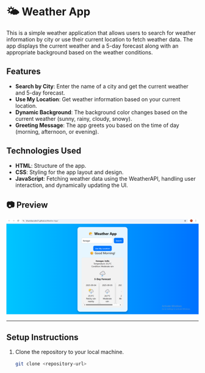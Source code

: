 # 🌤️ Weather App

This is a simple weather application that allows users to search for weather information by city or use their current location to fetch weather data. The app displays the current weather and a 5-day forecast along with an appropriate background based on the weather conditions.

## Features

- **Search by City**: Enter the name of a city and get the current weather and 5-day forecast.
- **Use My Location**: Get weather information based on your current location.
- **Dynamic Background**: The background color changes based on the current weather (sunny, rainy, cloudy, snowy).
- **Greeting Message**: The app greets you based on the time of day (morning, afternoon, or evening).

## Technologies Used

- **HTML**: Structure of the app.
- **CSS**: Styling for the app layout and design.
- **JavaScript**: Fetching weather data using the WeatherAPI, handling user interaction, and dynamically updating the UI.
## 📷 Preview

![Weather App Screenshot](/WeatherApp.png) <!-- Replace with actual screenshot if available -->

---

## Setup Instructions

1. Clone the repository to your local machine.

   ```bash
   git clone <repository-url>
